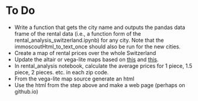 # To Do

* Write a function that gets the city name and outputs the pandas data frame of the rental data (i.e., a function form of the rental_analysis_switzerland.ipynb) for any city. Note that the immoscoutHtml_to_text_once should also be run for the new cities. 
* Create a map of rental prices over the whole Switzerland
* Update the altair or vega-lite maps based on [this](https://altair-viz.github.io/user_guide/configuration.html#view-configuration) and [this](https://github.com/vega/vega-embed). 
* In rental_analysis notebook, calculate the average prices for 1 piece, 1.5 piece, 2 pieces. etc. in each zip code. 
* From the vega-lite map source generate an html 
* Use the html from the step above and make a web page (perhaps on github.io)

